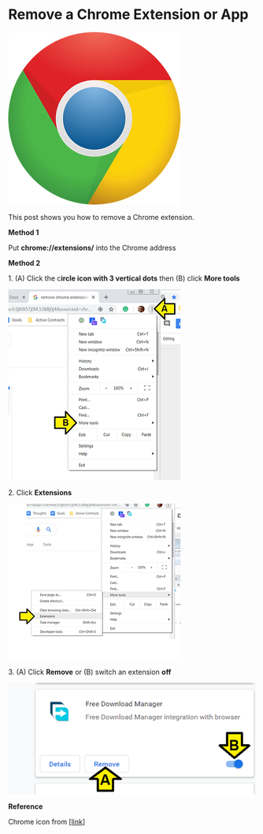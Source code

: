 # Remove a Chrome Extension or App

![google_chrome_logo_1](google_chrome_logo_1.png)

This post shows you how to remove a Chrome extension.

**Method 1**

Put **chrome://extensions/** into the Chrome address

**Method 2**

1\. (A) Click the c**ircle icon with 3 vertical dots** then (B) click **More tools**

![click_more_tools_2](click_more_tools_2.png)

2\. Click **Extensions**

![click_extensions_3](click_extensions_3.png)

3\. (A) Click **Remove** or (B) switch an extension **off**

![click_remove_4](click_remove_4.png)

**Reference**

Chrome icon from \[[link](http://i1.wp.com/bdtechtalks.com/wp-content/uploads/2018/06/google-chrome.png?resize=696%2C696&ssl=1)\]